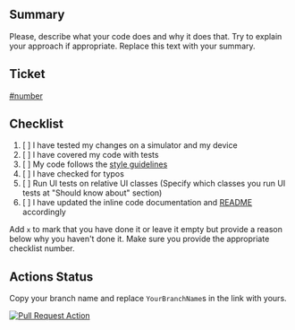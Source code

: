 ## Summary
Please, describe what your code does and why it does that. Try to explain your approach if appropriate. Replace this text with your summary.

## Ticket
[#number](link)

## Checklist
1. [ ] I have tested my changes on a simulator and my device
2. [ ] I have covered my code with tests
3. [ ] My code follows the [style guidelines](https://developer.android.com/kotlin/style-guide)
4. [ ] I have checked for typos
5. [ ] Run UI tests on relative UI classes (Specify which classes you run UI tests at "Should know about" section)
6. [ ] I have updated the inline code documentation and [README](https://github.com/superdispatch/carrier-tms-android/blob/master/readme.md) accordingly

Add `x` to mark that you have done it or leave it empty but provide a reason below why you haven't done it. Make sure you provide the appropriate checklist number.

## Actions Status
Copy your branch name and replace `YourBranchName`s in the link with yours.

[![Pull Request Action](https://github.com/superdispatch/carrier-tms-android/actions/workflows/development.yml/badge.svg?branch=YourBranchName)](https://github.com/superdispatch/carrier-tms-android/actions/workflows/development.yml)